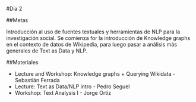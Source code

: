 #Día 2

##Metas

Introducción al uso de fuentes textuales y herramientas de NLP para la investigación social. Se comienza for la introducción de Knowledge graphs en el contexto de datos de Wikipedia, para luego pasar a análisis más generales de Text as Data y NLP.

##Materiales

- Lecture and Workshop: Knowledge graphs + Querying Wikidata - Sebastián Ferrada
- Lecture: Text as Data/NLP intro - Pedro Seguel
- Workshop: Text Analysis I - Jorge Ortiz
